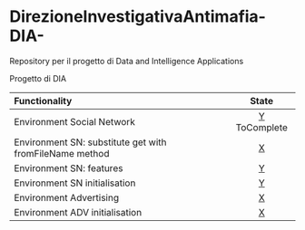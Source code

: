 # DirezioneInvestigativaAntimafia-DIA-
Repository per il progetto di Data and Intelligence Applications

Progetto di DIA  

| Functionality | State |
|:-----------------------|:------------------------------------:|
| Environment Social Network | [Y](#) ToComplete |
| Environment SN: substitute get with fromFileName method | [X](#) |
| Environment SN: features| [Y](#) |
| Environment SN initialisation| [Y](#) |
| Environment Advertising | [X](#) |
| Environment ADV initialisation | [X](#) |
